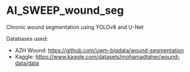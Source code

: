# AI_SWEEP_wound_seg
Chronic wound segmentation using YOLOv8 and U-Net

Databases used:
- AZH Wound: https://github.com/uwm-bigdata/wound-segmentation
- Kaggle: https://www.kaggle.com/datasets/mohamadtaher/wound-data/data
